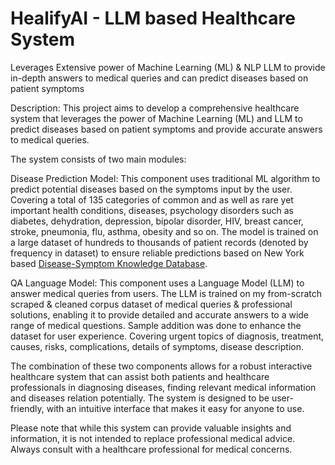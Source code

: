 # HealifyAI - LLM based Healthcare System
Leverages Extensive power of Machine Learning (ML) &amp; NLP LLM to provide in-depth answers to medical queries and can predict diseases based on patient symptoms

Description: This project aims to develop a comprehensive healthcare system that leverages the power of Machine Learning (ML) and LLM to predict diseases based on patient symptoms and provide accurate answers to medical queries.

The system consists of two main modules:

Disease Prediction Model: This component uses traditional ML algorithm to predict potential diseases based on the symptoms input by the user. Covering a total of 135 categories of common and as well as rare yet important health conditions, diseases, psychology disorders such as diabetes, dehydration, depression, bipolar disorder, HIV, breast cancer, stroke, pneumonia, flu, asthma, obesity and so on. The model is trained on a large dataset of hundreds to thousands of patient records (denoted by frequency in dataset) to ensure reliable predictions based on New York based [Disease-Symptom Knowledge Database](https://people.dbmi.columbia.edu/~friedma/Projects/DiseaseSymptomKB/). 

QA Language Model: This component uses a Language Model (LLM) to answer medical queries from users. The LLM is trained on my from-scratch scraped & cleaned corpus dataset of medical queries & professional solutions, enabling it to provide detailed and accurate answers to a wide range of medical questions. Sample addition was done to enhance the dataset for user experience. Covering urgent topics of diagnosis, treatment, causes, risks, complications, details of symptoms, disease description.

The combination of these two components allows for a robust interactive healthcare system that can assist both patients and healthcare professionals in diagnosing diseases, finding relevant medical information and diseases relation potentially. The system is designed to be user-friendly, with an intuitive interface that makes it easy for anyone to use.

Please note that while this system can provide valuable insights and information, it is not intended to replace professional medical advice. Always consult with a healthcare professional for medical concerns.

